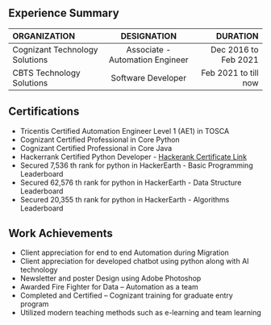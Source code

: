 ## **Experience Summary**

| ORGANIZATION  | DESIGNATION     | DURATION |
| :------------ |:---------------:| -----:|
| Cognizant Technology Solutions      | Associate - Automation Engineer | Dec 2016 to Feb 2021 |
| CBTS Technology Solutions      | Software Developer | Feb 2021 to till now |

## **Certifications**

* Tricentis Certified Automation Engineer Level 1 (AE1) in TOSCA
* Cognizant Certified Professional in Core Python
* Cognizant Certified Professional in Core Java
* Hackerrank Certified Python Developer - [Hackerank Certificate Link](https://www.hackerrank.com/certificates/7d3c31748bb6)
* Secured 7,536 th rank for python in HackerEarth - Basic Programming Leaderboard
* Secured 62,576 th rank for python in HackerEarth - Data Structure Leaderboard
* Secured 20,355 th rank for python in HackerEarth - Algorithms Leaderboard


## **Work Achievements**

* Client appreciation for end to end Automation during Migration
* Client appreciation for developed chatbot using python along with AI technology
* Newsletter and poster Design using Adobe Photoshop
* Awarded Fire Fighter for Data – Automation as a team
* Completed and Certified – Cognizant training for graduate entry program
* Utilized modern teaching methods such as e-learning and team learning